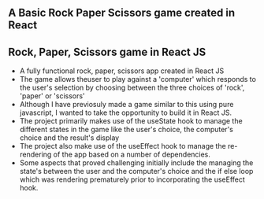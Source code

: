 ## A Basic Rock Paper Scissors game created in React

## Rock, Paper, Scissors game in React JS 

- A fully functional rock, paper, scissors app created in React JS 
- The game allows theuser to play against a 'computer' which responds to the user's selection by choosing between the three choices of 'rock', 'paper' or 'scissors'
- Although I have previosuly made a game similar to this using pure javascript, I wanted to take the opportunity to build it in React JS.
- The project primarily makes use of  the useState hook to manage the different states in the game like the user's choice, the computer's choice and the result's display
- The project also make use of the useEffect hook to manage the re-rendering of the app based on a number of dependencies. 
- Some aspects that proved challenging initially include the managing the state's between the user and the computer's choice and the if else loop which was rendering prematurely prior to incorporating the useEffect hook. 

